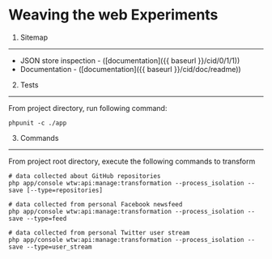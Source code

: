 Weaving the web Experiments
========================

1) Sitemap
--------------------------------

* JSON store inspection - ([documentation]({{ baseurl }}/cid/0/1/1))
* Documentation - ([documentation]({{ baseurl }}/cid/doc/readme))

2) Tests
--------------------------------

From project directory, run following command:

    phpunit -c ./app

3) Commands
--------------------------------

From project root directory, execute the following commands to transform

    # data collected about GitHub repositories
    php app/console wtw:api:manage:transformation --process_isolation --save [--type=repositories]

    # data collected from personal Facebook newsfeed
    php app/console wtw:api:manage:transformation --process_isolation --save --type=feed

    # data collected from personal Twitter user stream
    php app/console wtw:api:manage:transformation --process_isolation --save --type=user_stream

